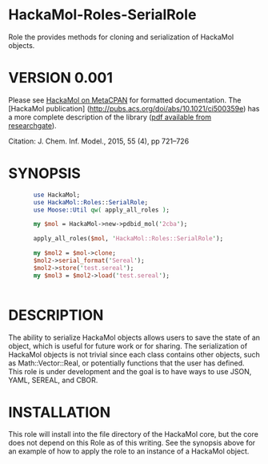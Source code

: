HackaMol-Roles-SerialRole
========
Role the provides methods for cloning and serialization of HackaMol objects.

VERSION 0.001
============
       
Please see [HackaMol on MetaCPAN](https://metacpan.org/release/HackaMol) for formatted documentation.  The [HackaMol publication] (http://pubs.acs.org/doi/abs/10.1021/ci500359e) has a more complete description of the library ([pdf available from researchgate](http://www.researchgate.net/profile/Demian_Riccardi/publication/273778191_HackaMol_an_object-oriented_Modern_Perl_library_for_molecular_hacking_on_multiple_scales/links/550ebec60cf27526109e6ade.pdf )). 

Citation: J. Chem. Inf. Model., 2015, 55 (4), pp 721–726 
       
SYNOPSIS
========
```perl
       use HackaMol;
       use HackaMol::Roles::SerialRole;
       use Moose::Util qw( apply_all_roles );

       my $mol = HackaMol->new->pdbid_mol('2cba');

       apply_all_roles($mol, 'HackaMol::Roles::SerialRole');

       my $mol2 = $mol->clone;
       $mol2->serial_format('Sereal');
       $mol2->store('test.sereal');
       my $mol3 = $mol2->load('test.sereal');
      
``` 

DESCRIPTION
============
The ability to serialize HackaMol objects allows users to save the state of an object, which is useful for future work or for sharing.  The serialization of HackaMol objects is not trivial since each class contains other objects, such as Math::Vector::Real, or potentially functions that the user has defined.  This role is under development and the goal is to have ways to use JSON, YAML, SEREAL, and CBOR.
      
 
INSTALLATION
============
This role will install into the file directory of the HackaMol core, but the core does not depend on this Role as of this writing.  See the synopsis above for an example of how to apply the role to an instance of a HackaMol object.

